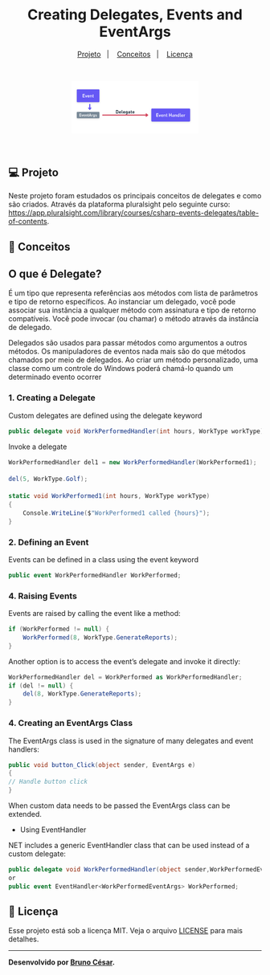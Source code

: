 <h1 align="center">
  <span>Creating Delegates, Events and EventArgs</span>
</h1>

<p align="center">
  <a href="#-projeto">Projeto</a>&nbsp;&nbsp;&nbsp;|&nbsp;&nbsp;&nbsp;
  <a href="#-conceitos">Conceitos</a>&nbsp;&nbsp;&nbsp;|&nbsp;&nbsp;&nbsp;
  <a href="#memo-licença">Licença</a>
</p>

<br>

<p align="center">
  <img alt="layout" src="./images/fluxo.PNG" width="50%">
</p>

<br>

## 💻 Projeto

Neste projeto foram estudados os principais conceitos de delegates e como são criados. Através da plataforma pluralsight pelo seguinte curso:
https://app.pluralsight.com/library/courses/csharp-events-delegates/table-of-contents.

## 🚀 Conceitos

## O que é Delegate?
É um tipo que representa referências aos métodos com lista de parâmetros e tipo de retorno específicos. Ao instanciar um delegado, você pode associar sua instância a qualquer método com assinatura e tipo de retorno compatíveis. Você pode invocar (ou chamar) o método através da instância de delegado.

Delegados são usados para passar métodos como argumentos a outros métodos. Os manipuladores de eventos nada mais são do que métodos chamados por meio de delegados. Ao criar um método personalizado, uma classe como um controle do Windows poderá chamá-lo quando um determinado evento ocorrer


### 1. Creating a Delegate
Custom delegates are defined using the delegate keyword
```c#
public delegate void WorkPerformedHandler(int hours, WorkType workType);
```

Invoke a delegate
```c#
WorkPerformedHandler del1 = new WorkPerformedHandler(WorkPerformed1);

del(5, WorkType.Golf);

static void WorkPerformed1(int hours, WorkType workType)
{
	Console.WriteLine($"WorkPerformed1 called {hours}");
}
```

### 2. Defining an Event
Events can be defined in a class using the event keyword
```c#
public event WorkPerformedHandler WorkPerformed;
```

### 4. Raising Events
Events are raised by calling the event like a method:
```c#
if (WorkPerformed != null) {
    WorkPerformed(8, WorkType.GenerateReports);
}
```

Another option is to access the event’s delegate and invoke it directly:
```c#
WorkPerformedHandler del = WorkPerformed as WorkPerformedHandler;
if (del != null) {
    del(8, WorkType.GenerateReports);
}
```

### 4. Creating an EventArgs Class
The EventArgs class is used in the signature of many delegates and event handlers:
```c#
public void button_Click(object sender, EventArgs e)
{
// Handle button click
}
```

When custom data needs to be passed the EventArgs class can be extended.

- Using EventHandler<T>

NET includes a generic EventHandler<T> class that can be used instead of a custom delegate:

```c#
public delegate void WorkPerformedHandler(object sender,WorkPerformedEventArgs e); 
or
public event EventHandler<WorkPerformedEventArgs> WorkPerformed;
```


## :memo: Licença

Esse projeto está sob a licença MIT. Veja o arquivo [LICENSE](LICENSE.md) para mais detalhes.

---
**Desenvolvido por [Bruno César](https://github.com/brunocs90).**
